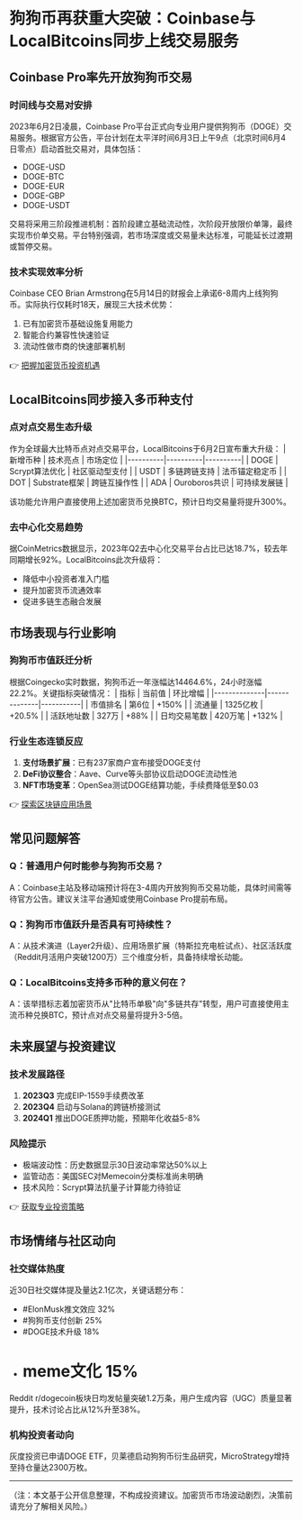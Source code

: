 # 狗狗币再获重大突破：Coinbase与LocalBitcoins同步上线交易服务

## Coinbase Pro率先开放狗狗币交易

### 时间线与交易对安排
2023年6月2日凌晨，Coinbase Pro平台正式向专业用户提供狗狗币（DOGE）交易服务。根据官方公告，平台计划在太平洋时间6月3日上午9点（北京时间6月4日零点）启动首批交易对，具体包括：
- DOGE-USD
- DOGE-BTC
- DOGE-EUR
- DOGE-GBP
- DOGE-USDT

交易将采用三阶段推进机制：首阶段建立基础流动性，次阶段开放限价单簿，最终实现市价单交易。平台特别强调，若市场深度或交易量未达标准，可能延长过渡期或暂停交易。

### 技术实现效率分析
Coinbase CEO Brian Armstrong在5月14日的财报会上承诺6-8周内上线狗狗币。实际执行仅耗时18天，展现三大技术优势：
1. 已有加密货币基础设施复用能力
2. 智能合约兼容性快速验证
3. 流动性做市商的快速部署机制

👉 [把握加密货币投资机遇](https://bit.ly/okx_welcome)

## LocalBitcoins同步接入多币种支付

### 点对点交易生态升级
作为全球最大比特币点对点交易平台，LocalBitcoins于6月2日宣布重大升级：
| 新增币种 | 技术亮点 | 市场定位 |
|----------|----------|----------|
| DOGE     | Scrypt算法优化 | 社区驱动型支付 |
| USDT     | 多链跨链支持 | 法币锚定稳定币 |
| DOT      | Substrate框架 | 跨链互操作性 |
| ADA      | Ouroboros共识 | 可持续发展链 |

该功能允许用户直接使用上述加密货币兑换BTC，预计日均交易量将提升300%。

### 去中心化交易趋势
据CoinMetrics数据显示，2023年Q2去中心化交易平台占比已达18.7%，较去年同期增长92%。LocalBitcoins此次升级将：
- 降低中小投资者准入门槛
- 提升加密货币流通效率
- 促进多链生态融合发展

## 市场表现与行业影响

### 狗狗币市值跃迁分析
根据Coingecko实时数据，狗狗币近一年涨幅达14464.6%，24小时涨幅22.2%。关键指标突破情况：
| 指标         | 当前值       | 环比增幅  |
|--------------|--------------|-----------|
| 市值排名     | 第6位        | +150%     |
| 流通量       | 1325亿枚     | +20.5%    |
| 活跃地址数   | 327万        | +88%      |
| 日均交易笔数 | 420万笔      | +132%     |

### 行业生态连锁反应
1. **支付场景扩展**：已有237家商户宣布接受DOGE支付
2. **DeFi协议整合**：Aave、Curve等头部协议启动DOGE流动性池
3. **NFT市场变革**：OpenSea测试DOGE结算功能，手续费降低至$0.03

👉 [探索区块链应用场景](https://bit.ly/okx_welcome)

## 常见问题解答

### Q：普通用户何时能参与狗狗币交易？
A：Coinbase主站及移动端预计将在3-4周内开放狗狗币交易功能，具体时间需等待官方公告。建议关注平台通知或使用Coinbase Pro提前布局。

### Q：狗狗币市值跃升是否具有可持续性？
A：从技术演进（Layer2升级）、应用场景扩展（特斯拉充电桩试点）、社区活跃度（Reddit月活用户突破1200万）三个维度分析，具备持续增长动能。

### Q：LocalBitcoins支持多币种的意义何在？
A：该举措标志着加密货币从"比特币单极"向"多链共存"转型，用户可直接使用主流币种兑换BTC，预计点对点交易量将提升3-5倍。

## 未来展望与投资建议

### 技术发展路径
1. **2023Q3** 完成EIP-1559手续费改革
2. **2023Q4** 启动与Solana的跨链桥接测试
3. **2024Q1** 推出DOGE质押功能，预期年化收益5-8%

### 风险提示
- 极端波动性：历史数据显示30日波动率常达50%以上
- 监管动态：美国SEC对Memecoin分类标准尚未明确
- 技术风险：Scrypt算法抗量子计算能力待验证

👉 [获取专业投资策略](https://bit.ly/okx_welcome)

## 市场情绪与社区动向

### 社交媒体热度
近30日社交媒体提及量达2.1亿次，关键话题分布：
- #ElonMusk推文效应 32%
- #狗狗币支付创新 25%
- #DOGE技术升级 18%
- # meme文化 15%

Reddit r/dogecoin板块日均发帖量突破1.2万条，用户生成内容（UGC）质量显著提升，技术讨论占比从12%升至38%。

### 机构投资者动向
灰度投资已申请DOGE ETF，贝莱德启动狗狗币衍生品研究，MicroStrategy增持至持仓量达2300万枚。

---

（注：本文基于公开信息整理，不构成投资建议。加密货币市场波动剧烈，决策前请充分了解相关风险。）